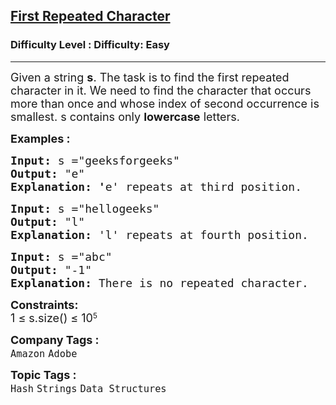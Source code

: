 <h2><a href="https://www.geeksforgeeks.org/problems/find-first-repeated-character4108/1?page=1&category=Hash&sprint=a663236c31453b969852f9ea22507634&sortBy=submissions">First Repeated Character</a></h2><h3>Difficulty Level : Difficulty: Easy</h3><hr><div class="problems_problem_content__Xm_eO"><p><span style="font-size: 18px;">Given a string <strong>s</strong>. The task is to find the first repeated character in it. We need to find the character that occurs more than once and whose index of second occurrence is smallest. s contains only <strong>lowercase</strong> letters.</span></p>
<p><span style="font-size: 18px;"><strong>Examples :</strong></span></p>
<pre><span style="font-size: 18px;"><strong>Input:</strong> s ="geeksforgeeks"
<strong>Output:</strong> "e"
<strong>Explanation: '</strong>e' repeats at third position.</span></pre>
<pre><span style="font-size: 18px;"><strong>Input:</strong> s ="hellogeeks"</span><span style="font-size: 18px;">
<strong>Output:</strong> "l"
<strong>Explanation: </strong>'l' repeats at fourth position.</span></pre>
<pre><span style="font-size: 18px;"><strong>Input:</strong> s ="abc"</span><span style="font-size: 18px;">
<strong>Output:</strong> "-1"
<strong>Explanation: </strong>There is no repeated character.</span></pre>
<p><strong style="font-size: 18px;">Constraints:</strong><br style="font-size: 18px;"><span style="font-size: 18px;">1 ≤ s.size() ≤ 10</span><sup>5</sup></p></div><p><span style=font-size:18px><strong>Company Tags : </strong><br><code>Amazon</code>&nbsp;<code>Adobe</code>&nbsp;<br><p><span style=font-size:18px><strong>Topic Tags : </strong><br><code>Hash</code>&nbsp;<code>Strings</code>&nbsp;<code>Data Structures</code>&nbsp;